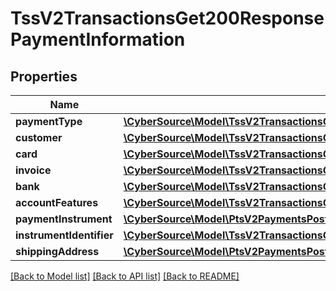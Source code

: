 # TssV2TransactionsGet200ResponsePaymentInformation

## Properties
Name | Type | Description | Notes
------------ | ------------- | ------------- | -------------
**paymentType** | [**\CyberSource\Model\TssV2TransactionsGet200ResponsePaymentInformationPaymentType**](TssV2TransactionsGet200ResponsePaymentInformationPaymentType.md) |  | [optional] 
**customer** | [**\CyberSource\Model\TssV2TransactionsGet200ResponsePaymentInformationCustomer**](TssV2TransactionsGet200ResponsePaymentInformationCustomer.md) |  | [optional] 
**card** | [**\CyberSource\Model\TssV2TransactionsGet200ResponsePaymentInformationCard**](TssV2TransactionsGet200ResponsePaymentInformationCard.md) |  | [optional] 
**invoice** | [**\CyberSource\Model\TssV2TransactionsGet200ResponsePaymentInformationInvoice**](TssV2TransactionsGet200ResponsePaymentInformationInvoice.md) |  | [optional] 
**bank** | [**\CyberSource\Model\TssV2TransactionsGet200ResponsePaymentInformationBank**](TssV2TransactionsGet200ResponsePaymentInformationBank.md) |  | [optional] 
**accountFeatures** | [**\CyberSource\Model\TssV2TransactionsGet200ResponsePaymentInformationAccountFeatures**](TssV2TransactionsGet200ResponsePaymentInformationAccountFeatures.md) |  | [optional] 
**paymentInstrument** | [**\CyberSource\Model\PtsV2PaymentsPost201ResponseTokenInformationPaymentInstrument**](PtsV2PaymentsPost201ResponseTokenInformationPaymentInstrument.md) |  | [optional] 
**instrumentIdentifier** | [**\CyberSource\Model\TssV2TransactionsGet200ResponsePaymentInformationInstrumentIdentifier**](TssV2TransactionsGet200ResponsePaymentInformationInstrumentIdentifier.md) |  | [optional] 
**shippingAddress** | [**\CyberSource\Model\PtsV2PaymentsPost201ResponseTokenInformationShippingAddress**](PtsV2PaymentsPost201ResponseTokenInformationShippingAddress.md) |  | [optional] 

[[Back to Model list]](../README.md#documentation-for-models) [[Back to API list]](../README.md#documentation-for-api-endpoints) [[Back to README]](../README.md)


